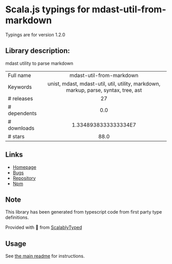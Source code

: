 
# Scala.js typings for mdast-util-from-markdown

Typings are for version 1.2.0

## Library description:
mdast utility to parse markdown

|                    |                 |
| ------------------ | :-------------: |
| Full name          | mdast-util-from-markdown |
| Keywords           | unist, mdast, mdast-util, util, utility, markdown, markup, parse, syntax, tree, ast |
| # releases         | 27 |
| # dependents       | 0.0 |
| # downloads        | 1.3348938333333334E7 |
| # stars            | 88.0 |

## Links
- [Homepage](https://github.com/syntax-tree/mdast-util-from-markdown#readme)
- [Bugs](https://github.com/syntax-tree/mdast-util-from-markdown/issues)
- [Repository](https://github.com/syntax-tree/mdast-util-from-markdown)
- [Npm](https://www.npmjs.com/package/mdast-util-from-markdown)
    


## Note
This library has been generated from typescript code from first party type definitions.

Provided with :purple_heart: from [ScalablyTyped](https://github.com/oyvindberg/ScalablyTyped)

## Usage
See [the main readme](../../readme.md) for instructions.


